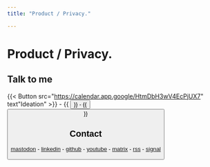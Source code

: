```yaml
---
title: "Product / Privacy."

---
```


# Product / Privacy.

## Talk to me

{{< Button src="https://calendar.app.google/HtmDbH3wV4EcPjUX7" text"Ideation" >}} - {{ <Button src="https://pramari.de/pages/product" text="Product" >}} - {{ <Button src="https://pramari.de/pages/privacy" text="Privacy" /> }}

## Contact

[mastodon](https://23.social/@andreasofthings) - [linkedin](https://www.linkedin.com/in/andreasofthings/) - [github](https://github.com/andreasofthings) - [youtube](https://youtube.com/@labstalkdev) - [matrix](https://matrix.to/#/@andreas:pramari.de) - [rss](https://nomorecubes.net/feed) - [signal](https://signal.me/#eu/l53hzJl6d4OYArhgIEW3pgu3fK89dDNVFrMuyj8kAXKMGq82_yNCl44NuVOitYU8)
